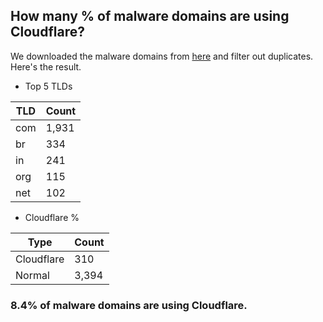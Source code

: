 ## How many % of malware domains are using Cloudflare?


We downloaded the malware domains from [here](https://urlhaus.abuse.ch) and filter out duplicates.
Here's the result.


[//]: # (start replacement)


- Top 5 TLDs

| TLD | Count |
| --- | --- |
| com | 1,931 |
| br | 334 |
| in | 241 |
| org | 115 |
| net | 102 |


- Cloudflare %

| Type | Count |
| --- | --- |
| Cloudflare | 310 |
| Normal | 3,394 |


### 8.4% of malware domains are using Cloudflare.